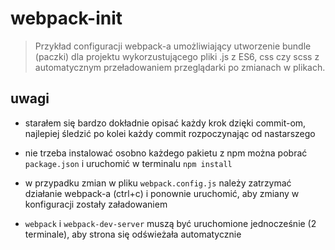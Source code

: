 # webpack-init

> Przykład configuracji webpack-a umożliwiający utworzenie bundle (paczki) dla projektu wykorzustującego pliki .js z ES6, css czy scss z automatycznym przeładowaniem przeglądarki po zmianach w plikach.

## uwagi

* starałem się bardzo dokładnie opisać każdy krok dzięki commit-om, najlepiej śledzić po kolei każdy commit rozpoczynając od nastarszego

* nie trzeba instalować osobno każdego pakietu z npm można pobrać `package.json` i uruchomić w terminalu `npm install`

* w przypadku zmian w pliku `webpack.config.js` należy zatrzymać działanie webpack-a (ctrl+c) i ponownie uruchomić, aby zmiany w konfiguracji zostały załadowaniem

* `webpack` i `webpack-dev-server` muszą być uruchomione jednocześnie (2 terminale), aby strona się odświeżała automatycznie

